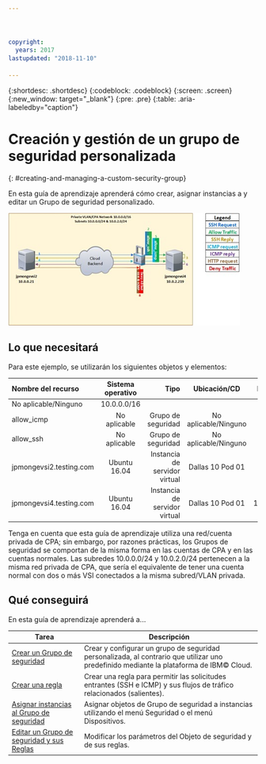 ```yaml
---



copyright:
  years: 2017
lastupdated: "2018-11-10"

---
```


{:shortdesc: .shortdesc}
{:codeblock: .codeblock}
{:screen: .screen}
{:new_window: target="_blank"}
{:pre: .pre}
{:table: .aria-labeledby="caption"}

# Creación y gestión de un grupo de seguridad personalizada
{: #creating-and-managing-a-custom-security-group}

En esta guía de aprendizaje aprenderá cómo crear, asignar instancias a y editar un Grupo de seguridad personalizado.

![Grupo de seguridad personalizado](./images/goal.jpg)

## Lo que necesitará
Para este ejemplo, se utilizarán los siguientes objetos y elementos:

| Nombre del recurso  | Sistema operativo | Tipo | Ubicación/CD | IP/Subred |
|:------------- |:---------------:| -------------:| :---------------:| ---------------:|
| No aplicable/Ninguno | 10.0.0.0/16 |
| allow_icmp | No aplicable  | Grupo de seguridad | No aplicable/Ninguno | 0.0.0.0/0 |
| allow_ssh | No aplicable | Grupo de seguridad | No aplicable/Ninguno | 0.0.0.0/0 |
|jpmongevsi2.testing.com | Ubuntu 16.04 | Instancia de servidor virtual | Dallas 10 Pod 01 | 10.0.0.21 |
|jpmongevsi4.testing.com | Ubuntu 16.04 | Instancia de servidor virtual |	Dallas 10 Pod 01	| 10.0.2.219 |


Tenga en cuenta que esta guía de aprendizaje utiliza una red/cuenta privada de CPA; sin embargo, por razones prácticas, los Grupos de seguridad se comportan de la misma forma en las cuentas de CPA y en las cuentas normales. Las subredes 10.0.0.0/24 y 10.0.2.0/24 pertenecen a la misma red privada de CPA, que sería el equivalente de tener una cuenta normal con dos o más VSI conectados a la misma subred/VLAN privada.


## Qué conseguirá

En esta guía de aprendizaje aprenderá a...

Tarea  | Descripción
------------- | -------------
[Crear un Grupo de seguridad](/docs/infrastructure/security-groups?topic=security-groups-creating-a-security-group) | Crear y configurar un grupo de seguridad personalizada, al contrario que utilizar uno predefinido mediante la plataforma de IBM© Cloud.
[Crear una regla](/docs/infrastructure/security-groups?topic=security-groups-creating-a-new-rule) | Crear una regla para permitir las solicitudes entrantes (SSH e ICMP) y sus flujos de tráfico relacionados (salientes).
[Asignar instancias al Grupo de seguridad](/docs/infrastructure/security-groups?topic=security-groups-assigning-instances-to-the-security-group) | Asignar objetos de Grupo de seguridad a instancias utilizando el menú Seguridad o el menú Dispositivos.
[Editar un Grupo de seguridad y sus Reglas](/docs/infrastructure/security-groups?topic=security-groups-editing-a-security-group) | Modificar los parámetros del Objeto de seguridad y de sus reglas.
